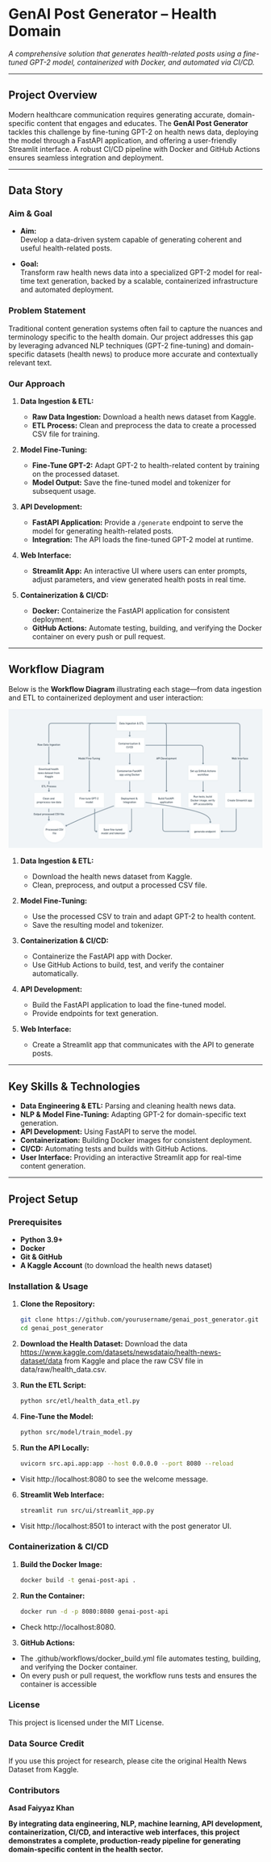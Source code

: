 # GenAI Post Generator – Health Domain

*A comprehensive solution that generates health-related posts using a fine-tuned GPT-2 model, containerized with Docker, and automated via CI/CD.*

---

## Project Overview

Modern healthcare communication requires generating accurate, domain-specific content that engages and educates. The **GenAI Post Generator** tackles this challenge by fine-tuning GPT-2 on health news data, deploying the model through a FastAPI application, and offering a user-friendly Streamlit interface. A robust CI/CD pipeline with Docker and GitHub Actions ensures seamless integration and deployment.

---

## Data Story

### Aim & Goal

- **Aim:**  
  Develop a data-driven system capable of generating coherent and useful health-related posts.

- **Goal:**  
  Transform raw health news data into a specialized GPT-2 model for real-time text generation, backed by a scalable, containerized infrastructure and automated deployment.

### Problem Statement

Traditional content generation systems often fail to capture the nuances and terminology specific to the health domain. Our project addresses this gap by leveraging advanced NLP techniques (GPT-2 fine-tuning) and domain-specific datasets (health news) to produce more accurate and contextually relevant text.

### Our Approach

1. **Data Ingestion & ETL:**  
   - **Raw Data Ingestion:** Download a health news dataset from Kaggle.  
   - **ETL Process:** Clean and preprocess the data to create a processed CSV file for training.

2. **Model Fine-Tuning:**  
   - **Fine-Tune GPT-2:** Adapt GPT-2 to health-related content by training on the processed dataset.  
   - **Model Output:** Save the fine-tuned model and tokenizer for subsequent usage.

3. **API Development:**  
   - **FastAPI Application:** Provide a `/generate` endpoint to serve the model for generating health-related posts.  
   - **Integration:** The API loads the fine-tuned GPT-2 model at runtime.

4. **Web Interface:**  
   - **Streamlit App:** An interactive UI where users can enter prompts, adjust parameters, and view generated health posts in real time.

5. **Containerization & CI/CD:**  
   - **Docker:** Containerize the FastAPI application for consistent deployment.  
   - **GitHub Actions:** Automate testing, building, and verifying the Docker container on every push or pull request.

---

## Workflow Diagram

Below is the **Workflow Diagram** illustrating each stage—from data ingestion and ETL to containerized deployment and user interaction:

![Project Workflow Diagram](images/WorkflowDiagram.png)

1. **Data Ingestion & ETL:**  
   - Download the health news dataset from Kaggle.  
   - Clean, preprocess, and output a processed CSV file.

2. **Model Fine-Tuning:**  
   - Use the processed CSV to train and adapt GPT-2 to health content.  
   - Save the resulting model and tokenizer.

3. **Containerization & CI/CD:**  
   - Containerize the FastAPI app with Docker.  
   - Use GitHub Actions to build, test, and verify the container automatically.

4. **API Development:**  
   - Build the FastAPI application to load the fine-tuned model.  
   - Provide endpoints for text generation.

5. **Web Interface:**  
   - Create a Streamlit app that communicates with the API to generate posts.

---

## Key Skills & Technologies

- **Data Engineering & ETL:** Parsing and cleaning health news data.  
- **NLP & Model Fine-Tuning:** Adapting GPT-2 for domain-specific text generation.  
- **API Development:** Using FastAPI to serve the model.  
- **Containerization:** Building Docker images for consistent deployment.  
- **CI/CD:** Automating tests and builds with GitHub Actions.  
- **User Interface:** Providing an interactive Streamlit app for real-time content generation.

---

## Project Setup

### Prerequisites

- **Python 3.9+**  
- **Docker**  
- **Git & GitHub**  
- **A Kaggle Account** (to download the health news dataset)

### Installation & Usage

1. **Clone the Repository:**
   ```bash
   git clone https://github.com/yourusername/genai_post_generator.git
   cd genai_post_generator

2. **Download the Health Dataset:**
   Download the data https://www.kaggle.com/datasets/newsdataio/health-news-dataset/data from Kaggle and place the raw CSV file in data/raw/health_data.csv.

3. **Run the ETL Script:**
   ```bash
   python src/etl/health_data_etl.py
   
4. **Fine-Tune the Model:**
   ```bash
   python src/model/train_model.py
   
5. **Run the API Locally:**
   ```bash
   uvicorn src.api.app:app --host 0.0.0.0 --port 8080 --reload
- Visit http://localhost:8080 to see the welcome message.

6. **Streamlit Web Interface:**
   ```bash
   streamlit run src/ui/streamlit_app.py
- Visit http://localhost:8501 to interact with the post generator UI.
  
### Containerization & CI/CD

1. **Build the Docker Image:**
   ```bash
   docker build -t genai-post-api .

2. **Run the Container:**
   ```bash
   docker run -d -p 8080:8080 genai-post-api
- Check http://localhost:8080.

3. **GitHub Actions:**

  - The .github/workflows/docker_build.yml file automates testing, building, and verifying the Docker container.
  - On every push or pull request, the workflow runs tests and ensures the container is accessible

### License

This project is licensed under the MIT License.

### Data Source Credit

If you use this project for research, please cite the original Health News Dataset from Kaggle.

### Contributors

**Asad Faiyyaz Khan**

**By integrating data engineering, NLP, machine learning, API development, containerization, CI/CD, 
 and interactive web interfaces, this project demonstrates a complete, production-ready pipeline for generating domain-specific content in the health sector.**




